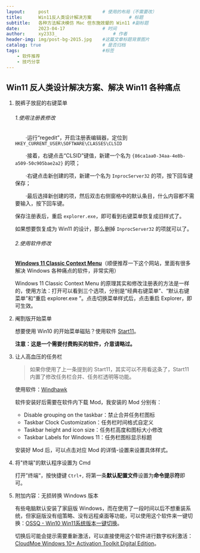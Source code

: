 ```yaml
---
layout:     post   				    # 使用的布局（不需要改）
title:      Win11反人类设计解决方案 				# 标题 
subtitle:   各种方法解决模仿 Mac 但东施效颦的 Win11 #副标题
date:       2023-04-17 				# 时间
author:     xy2333_						# 作者
header-img: img/post-bg-2015.jpg 	#这篇文章标题背景图片
catalog: true 						# 是否归档
tags:								#标签
    - 软件推荐
    - 技巧分享
---
```


## Win11 反人类设计解决方案、解决 Win11 各种痛点

1. 脱裤子放屁的右键菜单

   ###### 1.使用注册表修改

   　　·运行“regedit”，开启注册表编辑器，定位到`HKEY_CURRENT_USER\SOFTWARE\CLASSES\CLSID`

   　　·接着，右键点击“CLSID”键值，新建一个名为 `{86ca1aa0-34aa-4e8b-a509-50c905bae2a2}` 的项；

   　　·右键点击新创建的项，新建一个名为 `InprocServer32` 的项，按下回车键保存；

   　　·最后选择新创建的项，然后双击右侧窗格中的默认条目，什么内容都不需要输入，按下回车键。

   保存注册表后，重启 `explorer.exe`，即可看到右键菜单恢复成旧样式了。

   如果想要恢复成为 Win11 的设计，那么删掉 `InprocServer32` 的项就可以了。

   ###### 2.使用软件修改

   **[Windows 11 Classic Context Menu](https://www.sordum.org/14479/windows-11-classic-context-menu-v1-0/)**（顺便推荐一下这个网站，里面有很多解决 Windows 各种痛点的软件，非常实用）

   Windows 11 Classic Context Menu 的原理其实和修改注册表的方法是一样的，使用方法：打开可以看到三个选项，分别是“经典右键菜单”、“默认右键菜单”和“重启 explorer.exe ”。点击切换菜单样式后，点击重启 Explorer，即可生效。

1. 阉割版开始菜单

   想要使用 Win10 的开始菜单磁贴？使用软件 [Start11](https://store.steampowered.com/app/1811010)。

   **注意：这是一个需要付费购买的软件，介意请略过。**

1. 让人高血压的任务栏

   > 如果你使用了上一条提到的 Start11，其实可以不用看这条了，Start11 内置了修改任务栏合并、任务栏透明等功能。

   使用软件：[Windhawk](https://windhawk.net/)

   软件安装好后需要在软件内下载 Mod，我安装的 Mod 分别有：

   - Disable grouping on the taskbar：禁止合并任务栏图标
   - Taskbar Clock Customization：任务栏时间格式自定义
   - Taskbar height and icon size：任务栏高度和图标大小修改
   - Taskbar Labels for Windows 11：任务栏图标显示标题

   安装好 Mod 后，可以点击对应 Mod 的详情-设置来设置具体样式。

1. 将"终端"的默认程序设置为 Cmd

   打开”终端“，按快捷键 `Ctrl+,` 将第一条**默认配置文件**设置为**命令提示符**即可。

1. 附加内容：无损转换 Windows 版本

   有些电脑默认安装了家庭版 Windows，而在使用了一段时间以后不想重装系统，但家庭版没有组策略、没有远程桌面等功能，可以使用这个软件来一键切换：[OSSQ - Win10 Win11系统版本一键切换](https://ossq.cn/index.html)。

   切换后可能会提示需要重新激活，可以直接使用这个软件进行数字权利激活：[CloudMoe Windows 10+ Activation Toolkit Digital Edition](https://github.com/TGSAN/CMWTAT_Digital_Edition)。

   
